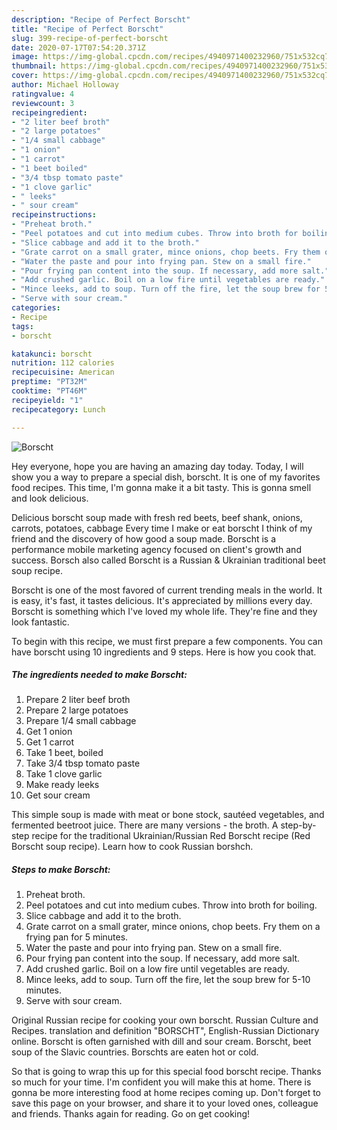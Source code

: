 ```yaml
---
description: "Recipe of Perfect Borscht"
title: "Recipe of Perfect Borscht"
slug: 399-recipe-of-perfect-borscht
date: 2020-07-17T07:54:20.371Z
image: https://img-global.cpcdn.com/recipes/4940971400232960/751x532cq70/borscht-recipe-main-photo.jpg
thumbnail: https://img-global.cpcdn.com/recipes/4940971400232960/751x532cq70/borscht-recipe-main-photo.jpg
cover: https://img-global.cpcdn.com/recipes/4940971400232960/751x532cq70/borscht-recipe-main-photo.jpg
author: Michael Holloway
ratingvalue: 4
reviewcount: 3
recipeingredient:
- "2 liter beef broth"
- "2 large potatoes"
- "1/4 small cabbage"
- "1 onion"
- "1 carrot"
- "1 beet boiled"
- "3/4 tbsp tomato paste"
- "1 clove garlic"
- " leeks"
- " sour cream"
recipeinstructions:
- "Preheat broth."
- "Peel potatoes and cut into medium cubes. Throw into broth for boiling."
- "Slice cabbage and add it to the broth."
- "Grate carrot on a small grater, mince onions, chop beets. Fry them on a frying pan for 5 minutes."
- "Water the paste and pour into frying pan. Stew on a small fire."
- "Pour frying pan content into the soup. If necessary, add more salt."
- "Add crushed garlic. Boil on a low fire until vegetables are ready."
- "Mince leeks, add to soup. Turn off the fire, let the soup brew for 5-10 minutes."
- "Serve with sour cream."
categories:
- Recipe
tags:
- borscht

katakunci: borscht 
nutrition: 112 calories
recipecuisine: American
preptime: "PT32M"
cooktime: "PT46M"
recipeyield: "1"
recipecategory: Lunch

---
```



![Borscht](https://img-global.cpcdn.com/recipes/4940971400232960/751x532cq70/borscht-recipe-main-photo.jpg)

Hey everyone, hope you are having an amazing day today. Today, I will show you a way to prepare a special dish, borscht. It is one of my favorites food recipes. This time, I'm gonna make it a bit tasty. This is gonna smell and look delicious.

Delicious borscht soup made with fresh red beets, beef shank, onions, carrots, potatoes, cabbage Every time I make or eat borscht I think of my friend and the discovery of how good a soup made. Borscht is a performance mobile marketing agency focused on client&#39;s growth and success. Borsch also called Borscht is a Russian &amp; Ukrainian traditional beet soup recipe.

Borscht is one of the most favored of current trending meals in the world. It is easy, it's fast, it tastes delicious. It's appreciated by millions every day. Borscht is something which I've loved my whole life. They're fine and they look fantastic.


To begin with this recipe, we must first prepare a few components. You can have borscht using 10 ingredients and 9 steps. Here is how you cook that.

<!--inarticleads1-->

##### The ingredients needed to make Borscht:

1. Prepare 2 liter beef broth
1. Prepare 2 large potatoes
1. Prepare 1/4 small cabbage
1. Get 1 onion
1. Get 1 carrot
1. Take 1 beet, boiled
1. Take 3/4 tbsp tomato paste
1. Take 1 clove garlic
1. Make ready  leeks
1. Get  sour cream


This simple soup is made with meat or bone stock, sautéed vegetables, and fermented beetroot juice. There are many versions - the broth. A step-by-step recipe for the traditional Ukrainian/Russian Red Borscht recipe (Red Borscht soup recipe). Learn how to cook Russian borshch. 

<!--inarticleads2-->

##### Steps to make Borscht:

1. Preheat broth.
1. Peel potatoes and cut into medium cubes. Throw into broth for boiling.
1. Slice cabbage and add it to the broth.
1. Grate carrot on a small grater, mince onions, chop beets. Fry them on a frying pan for 5 minutes.
1. Water the paste and pour into frying pan. Stew on a small fire.
1. Pour frying pan content into the soup. If necessary, add more salt.
1. Add crushed garlic. Boil on a low fire until vegetables are ready.
1. Mince leeks, add to soup. Turn off the fire, let the soup brew for 5-10 minutes.
1. Serve with sour cream.


Original Russian recipe for cooking your own borscht. Russian Culture and Recipes. translation and definition &#34;BORSCHT&#34;, English-Russian Dictionary online. Borscht is often garnished with dill and sour cream. Borscht, beet soup of the Slavic countries. Borschts are eaten hot or cold. 

So that is going to wrap this up for this special food borscht recipe. Thanks so much for your time. I'm confident you will make this at home. There is gonna be more interesting food at home recipes coming up. Don't forget to save this page on your browser, and share it to your loved ones, colleague and friends. Thanks again for reading. Go on get cooking!
